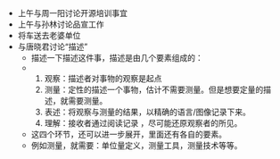 - 上午与周一阳讨论开源培训事宜
- 上午与孙林讨论品宣工作
- 将车送去老婆单位
- 与唐晓君讨论“描述”
	- 描述一下描述这件事，描述是由几个要素组成的：
	- 1. 观察：描述者对事物的观察是起点
	  2. 测量：定性的描述一个事物，估计不需要测量。但是想要定量的描述，就需要测量。
	  3. 表述：将观察与测量的结果，以精确的语言/图像记录下来。
	  4. 理解：接收者通过阅读记录 ，尽可能还原观察者的所见。
	- 这四个环节，还可以进一步展开，里面还有各自的要素。
	- 例如测量，就需要：单位量定义，测量工具，测量技术等等。